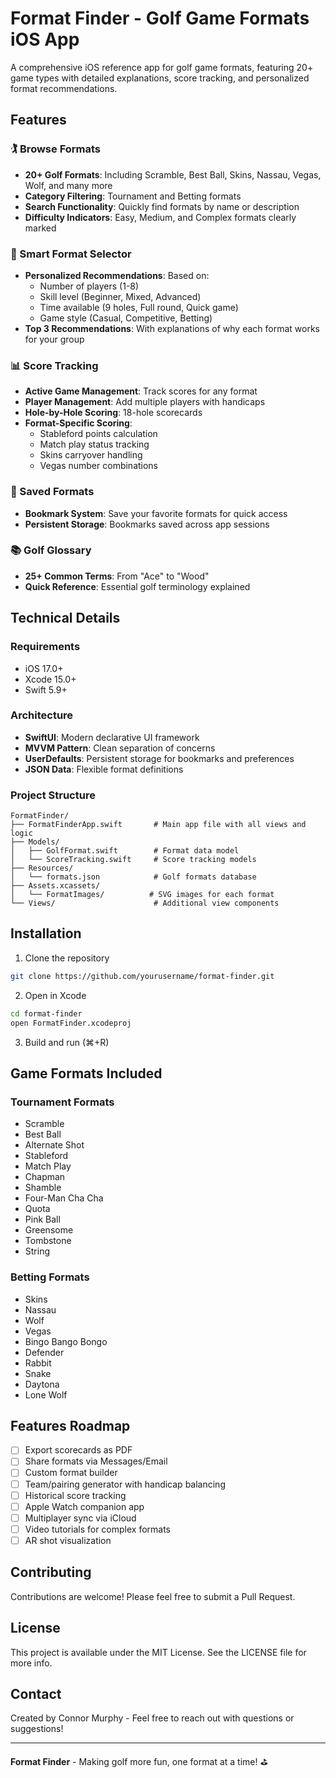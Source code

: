 # Format Finder - Golf Game Formats iOS App

A comprehensive iOS reference app for golf game formats, featuring 20+ game types with detailed explanations, score tracking, and personalized format recommendations.

## Features

### 🏌️ Browse Formats
- **20+ Golf Formats**: Including Scramble, Best Ball, Skins, Nassau, Vegas, Wolf, and many more
- **Category Filtering**: Tournament and Betting formats
- **Search Functionality**: Quickly find formats by name or description
- **Difficulty Indicators**: Easy, Medium, and Complex formats clearly marked

### 🎯 Smart Format Selector
- **Personalized Recommendations**: Based on:
  - Number of players (1-8)
  - Skill level (Beginner, Mixed, Advanced)
  - Time available (9 holes, Full round, Quick game)
  - Game style (Casual, Competitive, Betting)
- **Top 3 Recommendations**: With explanations of why each format works for your group

### 📊 Score Tracking
- **Active Game Management**: Track scores for any format
- **Player Management**: Add multiple players with handicaps
- **Hole-by-Hole Scoring**: 18-hole scorecards
- **Format-Specific Scoring**: 
  - Stableford points calculation
  - Match play status tracking
  - Skins carryover handling
  - Vegas number combinations

### 💾 Saved Formats
- **Bookmark System**: Save your favorite formats for quick access
- **Persistent Storage**: Bookmarks saved across app sessions

### 📚 Golf Glossary
- **25+ Common Terms**: From "Ace" to "Wood"
- **Quick Reference**: Essential golf terminology explained

## Technical Details

### Requirements
- iOS 17.0+
- Xcode 15.0+
- Swift 5.9+

### Architecture
- **SwiftUI**: Modern declarative UI framework
- **MVVM Pattern**: Clean separation of concerns
- **UserDefaults**: Persistent storage for bookmarks and preferences
- **JSON Data**: Flexible format definitions

### Project Structure
```
FormatFinder/
├── FormatFinderApp.swift       # Main app file with all views and logic
├── Models/
│   ├── GolfFormat.swift        # Format data model
│   └── ScoreTracking.swift     # Score tracking models
├── Resources/
│   └── formats.json            # Golf formats database
├── Assets.xcassets/
│   └── FormatImages/          # SVG images for each format
└── Views/                      # Additional view components
```

## Installation

1. Clone the repository
```bash
git clone https://github.com/yourusername/format-finder.git
```

2. Open in Xcode
```bash
cd format-finder
open FormatFinder.xcodeproj
```

3. Build and run (⌘+R)

## Game Formats Included

### Tournament Formats
- Scramble
- Best Ball
- Alternate Shot
- Stableford
- Match Play
- Chapman
- Shamble
- Four-Man Cha Cha
- Quota
- Pink Ball
- Greensome
- Tombstone
- String

### Betting Formats
- Skins
- Nassau
- Wolf
- Vegas
- Bingo Bango Bongo
- Defender
- Rabbit
- Snake
- Daytona
- Lone Wolf

## Features Roadmap

- [ ] Export scorecards as PDF
- [ ] Share formats via Messages/Email
- [ ] Custom format builder
- [ ] Team/pairing generator with handicap balancing
- [ ] Historical score tracking
- [ ] Apple Watch companion app
- [ ] Multiplayer sync via iCloud
- [ ] Video tutorials for complex formats
- [ ] AR shot visualization

## Contributing

Contributions are welcome! Please feel free to submit a Pull Request.

## License

This project is available under the MIT License. See the LICENSE file for more info.

## Contact

Created by Connor Murphy - Feel free to reach out with questions or suggestions!

---

**Format Finder** - Making golf more fun, one format at a time! ⛳